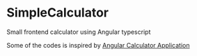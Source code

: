 # SimpleCalculator
Small frontend calculator using Angular typescript

Some of the codes is inspired by [Angular Calculator Application](https://www.tektutorialshub.com/angular/angular-calculator-application/)
